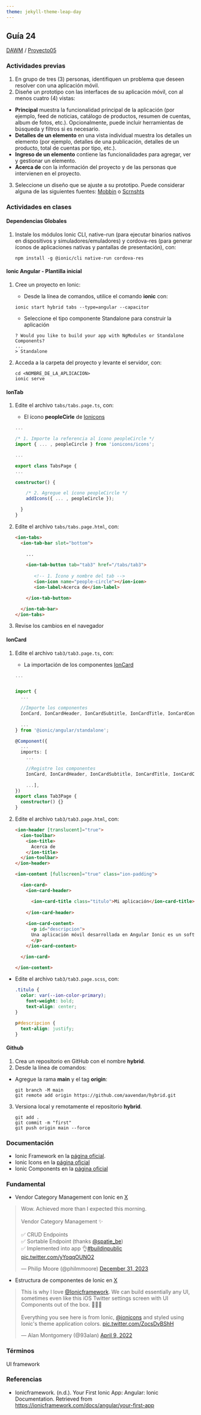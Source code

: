 ```yaml
---
theme: jekyll-theme-leap-day
---
```


## Guía 24

[DAWM](/DAWM/) / [Proyecto05](/DAWM/proyectos/2024/proyecto05)

### Actividades previas

1. En grupo de tres (3) personas, identifiquen un problema que deseen resolver con una aplicación móvil.
2. Diseñe un prototipo con las interfaces de su aplicación móvil, con al menos cuatro (4) vistas:
  + **Principal** muestra la funcionalidad principal de la aplicación (por ejemplo, feed de noticias, catálogo de productos, resumen de cuentas, album de fotos, etc.). Opcionalmente, puede incluir herramientas de búsqueda y filtros si es necesario.
  + **Detalles de un elemento** en una vista individual muestra los detalles un elemento (por ejemplo, detalles de una publicación, detalles de un producto, total de cuentas por tipo, etc.).
  + **Ingreso de un elemento** contiene las funcionalidades para agregar, ver y gestionar un elemento.
  + **Acerca de** con la información del proyecto y de las personas que intervienen en el proyecto.
3. Seleccione un diseño que se ajuste a su prototipo. Puede considerar alguna de las siguientes fuentes: [Mobbin](https://mobbin.com/browse/android/apps) o [Scrnshts](https://scrnshts.club/) 

### Actividades en clases

#### Dependencias Globales

1. Instale los módulos Ionic CLI, native-run (para ejecutar binarios nativos en dispositivos y simuladores/emuladores) y cordova-res (para generar íconos de aplicaciones nativas y pantallas de presentación), con: 

    ```command
    npm install -g @ionic/cli native-run cordova-res
    ```
#### Ionic Angular - Plantilla inicial

1. Cree un proyecto en Ionic:
  
    + Desde la línea de comandos, utilice el comando **ionic** con: 

    ```command
    ionic start hybrid tabs --type=angular --capacitor
    ```

    + Seleccione el tipo componente Standalone para construir la aplicación

    ```command
    ? Would you like to build your app with NgModules or Standalone Components?
    ...
    > Standalone
    ```

2. Acceda a la carpeta del proyecto y levante el servidor, con:

    ```command
    cd <NOMBRE_DE_LA_APLICACION> 
    ionic serve
    ```

#### IonTab

1. Edite el archivo `tabs/tabs.page.ts`, con:

    + El ícono **peopleCirle** de [Ionicons](https://ionic.io/ionicons)

    ```typescript
    ...

    /* 1. Importe la referencia al ícono peopleCircle */ 
    import { ... , peopleCircle } from 'ionicons/icons';

    ...

    export class TabsPage {
    ...

    constructor() {

        /* 2. Agregue el ícono peopleCircle */
        addIcons({ ... , peopleCircle });

      }
    }
    ```

2. Edite el archivo `tabs/tabs.page.html`, con:

    ```html
    <ion-tabs>
      <ion-tab-bar slot="bottom">
        
        ...

        <ion-tab-button tab="tab3" href="/tabs/tab3">
           
           <!-- 1. Ícono y nombre del tab -->
           <ion-icon name="people-circle"></ion-icon>
           <ion-label>Acerca de</ion-label>

        </ion-tab-button>

      </ion-tab-bar>
    </ion-tabs>
    ```

3. Revise los cambios en el navegador

#### IonCard

1. Edite el archivo `tab3/tab3.page.ts`, con:

    + La importación de los componentes [IonCard](https://ionicframework.com/docs/api/card)
  
    ```typescript
    ...

    
    import { 
      ...  

      //Importe los componentes
      IonCard, IonCardHeader, IonCardSubtitle, IonCardTitle, IonCardContent,
      
      ... 
    } from '@ionic/angular/standalone';

    @Component({
      ...
      imports: [
        ... 

        //Registre los componentes
        IonCard, IonCardHeader, IonCardSubtitle, IonCardTitle, IonCardContent,
        
        ...],
    })
    export class Tab3Page {
      constructor() {}
    }
    ```

2. Edite el archivo `tab3/tab3.page.html`, con:

    ```html
    <ion-header [translucent]="true">
      <ion-toolbar>
        <ion-title>
          Acerca de
        </ion-title>
      </ion-toolbar>
    </ion-header>

    <ion-content [fullscreen]="true" class="ion-padding">

      <ion-card>
        <ion-card-header>

          <ion-card-title class="titulo">Mi aplicación</ion-card-title>
        
        </ion-card-header>
      
        <ion-card-content>
          <p id="descripcion">
          Una aplicación móvil desarrollada en Angular Ionic es un software multiplataforma que utiliza el framework Angular para construir la lógica y la estructura de la aplicación, junto con el framework Ionic para crear una interfaz de usuario atractiva y funcional. Ionic proporciona componentes y herramientas para diseñar aplicaciones que se sienten y se ven nativas en dispositivos iOS y Android. La aplicación se puede desplegar tanto en la web como en tiendas de aplicaciones móviles. Utiliza tecnologías web como HTML, CSS y JavaScript, lo que facilita la reutilización de código y la implementación rápida.
          </p>
        </ion-card-content>

      </ion-card>

    </ion-content>
    ```

* Edite el archivo `tab3/tab3.page.scss`, con:

    ```css
    .titulo {
      color: var(--ion-color-primary);
        font-weight: bold;
        text-align: center;
    }

    p#descripcion {
      text-align: justify;
    }
    ```


#### Github

1. Crea un repositorio en GitHub con el nombre **hybrid**.
2. Desde la línea de comandos:
  
  + Agregue la rama **main** y el tag **origin**:
  
    ```command
    git branch -M main
    git remote add origin https://github.com/aavendan/hybrid.git
    ```

3. Versiona local y remotamente el repositorio **hybrid**.

    ```command
    git add .
    git commit -m "first"
    git push origin main --force
    ```

### Documentación

* Ionic Framework en la [página oficial](https://ionicframework.com/).
* Ionic Icons en la [página oficial](https://ionic.io/ionicons)
* Ionic Components en la [página oficial](https://ionicframework.com/docs/components)

### Fundamental

* Vendor Category Management con Ionic en [X](https://twitter.com/Ionicframework)

<blockquote class="twitter-tweet" data-media-max-width="560"><p lang="en" dir="ltr">Wow. Achieved more than I expected this morning.<br><br>Vendor Category Management ✨<br><br>✅ CRUD Endpoints<br>✅ Sortable Endpoint (thanks <a href="https://twitter.com/spatie_be?ref_src=twsrc%5Etfw">@spatie_be</a>)<br>✅ Implemented into app 👌<a href="https://twitter.com/hashtag/buildinpublic?src=hash&amp;ref_src=twsrc%5Etfw">#buildinpublic</a> <a href="https://t.co/yYoqqOUNO2">pic.twitter.com/yYoqqOUNO2</a></p>&mdash; Philip Moore (@philmmoore) <a href="https://twitter.com/philmmoore/status/1741406339924943136?ref_src=twsrc%5Etfw">December 31, 2023</a></blockquote> <script async src="https://platform.twitter.com/widgets.js" charset="utf-8"></script>

* Estructura de componentes de Ionic en [X](https://twitter.com/93alan/status/1512587338962116611)

<blockquote class="twitter-tweet" data-media-max-width="560"><p lang="en" dir="ltr">This is why I love <a href="https://twitter.com/Ionicframework?ref_src=twsrc%5Etfw">@Ionicframework</a>. We can build essentially any UI, sometimes even like this iOS Twitter settings screen with UI Components out of the box. 👨🏼‍🔧<br><br>Everything you see here is from Ionic, <a href="https://twitter.com/ionicons?ref_src=twsrc%5Etfw">@ionicons</a> and styled using Ionic&#39;s theme application colors. <a href="https://t.co/ZocsDvBShH">pic.twitter.com/ZocsDvBShH</a></p>&mdash; Alan Montgomery (@93alan) <a href="https://twitter.com/93alan/status/1512587338962116611?ref_src=twsrc%5Etfw">April 9, 2022</a></blockquote> <script async src="https://platform.twitter.com/widgets.js" charset="utf-8"></script>

### Términos

UI framework

### Referencias

* Ionicframework. (n.d.). Your First Ionic App: Angular: Ionic Documentation. Retrieved from https://ionicframework.com/docs/angular/your-first-app